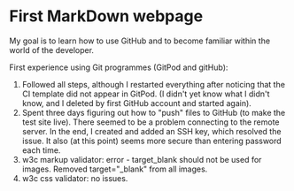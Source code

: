 # First MarkDown webpage
My goal is to learn how to use GitHub and to become familiar within the world of the developer.

First experience using Git programmes (GitPod and gitHub):
1) Followed all steps, although I restarted everything after noticing that the CI template did not appear in GitPod. (I didn't yet know what I didn't know, and I deleted by first GitHub account and started again).
2) Spent three days figuring out how to "push" files to GitHub (to make the test site live). There seemed to be a problem connecting to the remote server. In the end, I created and added an SSH key, which resolved the issue. It also (at this point) seems more secure than entering password each time.
3) w3c markup validator: error - target_blank should not be used for images. Removed target="_blank" from all images.
4) w3c css validator: no issues.


